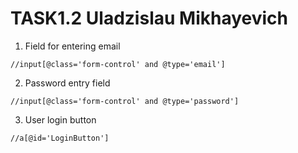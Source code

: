 # TASK1.2 Uladzislau Mikhayevich

1. Field for entering email

```
//input[@class='form-control' and @type='email']
```

2. Password entry field

```
//input[@class='form-control' and @type='password']
```

3. User login button

```
//a[@id='LoginButton']
```